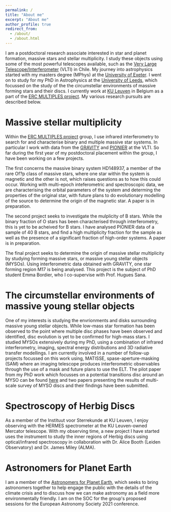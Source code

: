 ```yaml
---
permalink: /
title: "About me"
excerpt: "About me"
author_profile: true
redirect_from: 
  - /about/
  - /about.html
---
```


I am a postdoctoral research associate interested in star and planet formation, massive stars and stellar multiplicity. I study these objects using some of the most powerful telescopes available, such as the [Very Large Telescope/Interferometer](https://www.eso.org/public/teles-instr/paranal-observatory/vlt/) (VLTI) in Chile. My journey into astrophysics started with my masters degree (MPhys) at the [University of Exeter](http://www.skraus.eu/group.html). I went on to study for my PhD in Astrophysics at the [University of Leeds](https://eps.leeds.ac.uk/physics/pgr/4861/abigail-frost), which focussed on the study of the the circumstellar environments of massive forming stars and their discs. I currently work at [KU Leuven](https://fys.kuleuven.be/ster/staff/junior-staff/abigail-frost) in Belgium as a part of the [ERC MULTIPLES project](https://fys.kuleuven.be/ster/research-projects/multiples/). My various research pursuits are described below.

Massive stellar multiplicity
======

Within the [ERC MULTIPLES project](https://fys.kuleuven.be/ster/research-projects/multiples/) group, I use infrared interferometry to search for and characterise binary and multiple massive star systems. In particular I work with data from the [GRAVITY](https://www.eso.org/sci/facilities/paranal/instruments/gravity.html) and [PIONIER](https://www.eso.org/sci/facilities/paranal/instruments/pionier.html) at the VLTI. So far during the first year of my postdoctoral placement within the group, I have been working on a few projects. 

The first concerns the massive binary system HD148937, a member of the rare Of?p class of massive stars, where one star within the system is magnetic and the other is not, which raises questions as to how this could occur. Working with multi-epoch inteferometric and spectroscopic data, we are characterising the orbital parameters of the system and determing the properties of the original star, with future plans to do evolutionary modelling of the source to determine the origin of the magnetic star. A paper is in preparation.

The second project seeks to investigate the mulplicity of B stars. While the binary fraction of O stars has been characterised through interferometry, this is yet to be acheived for B stars. I have analysed PIONIER data of a sample of 40 B stars, and find a high multiplicity fraction for the sample as well as the presence of a significant fraction of high-order systems. A paper is in preparation.

The final project seeks to determine the origin of massive stellar multiplicity by studying forming massive stars, or massive young stellar objects (MYSOs). Using interferometric data obtained with GRAVITY, one star forming region M17 is being analysed. This project is the subject of PhD student Emma Bordier, who I co-supervise with Prof. Hugues Sana.

The circumstellar environments of massive young stellar objects 
======

One of my interests is studying the envrionments and disks surrounding massive young stellar objects. While low-mass star formation has been observed to the point where multiple disc phases have been observed and identified, disc evolution is yet to be confirmed for high-mass stars. I studied MYSOs extensively during my PhD, using a combination of infrared interferometry, imaging, spectral energy distributions and 3D radiative transfer modellings. I am currently involved in a number of follow-up projects focussed on this work using, MATISSE, spase-aperture-masking (SAM) where an imaging telescope produces interferometric observables through the use of a mask and future plans to use the ELT. The pilot paper from my PhD work which focusses on a potential transitions disc around an MYSO can be found [here](https://ui.adsabs.harvard.edu/abs/2019A%26A...625A..44F/abstract) and two papers presenting the results of multi-scale survey of MYSO discs and their findings have been submitted. 

Spectroscopy of Herbig Discs
======

As a member of the Instituut voor Sterrekunde at KU Leuven, I enjoy observing with the HERMES spectrometer at the KU Leuven-owned Mercator telescope. With my observing time, a new project I have started uses the instrument to study the inner regions of Herbig discs using optical/infrared spectroscopy in collaboration with Dr. Alice Booth (Leiden Observatory) and Dr. James Miley (ALMA).

Astronomers for Planet Earth
======

I am a member of the [Astronomers for Planet Earth](https://astronomersforplanet.earth/), which seeks to bring astronomers together to help engage the public with the details of the climate crisis and to discuss how we can make astronomy as a field more environmentally friendly. I am on the SOC for the group's proposed sessions for the European Astronomy Society 2021 conference. 
